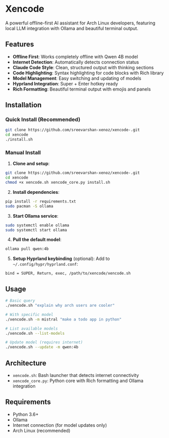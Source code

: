 # Xencode

A powerful offline-first AI assistant for Arch Linux developers, featuring local LLM integration with Ollama and beautiful terminal output.

## Features

- **Offline First**: Works completely offline with Qwen 4B model
- **Internet Detection**: Automatically detects connection status
- **Claude Code Style**: Clean, structured output with thinking sections
- **Code Highlighting**: Syntax highlighting for code blocks with Rich library
- **Model Management**: Easy switching and updating of models
- **Hyprland Integration**: Super + Enter hotkey ready
- **Rich Formatting**: Beautiful terminal output with emojis and panels

## Installation

### Quick Install (Recommended)
```bash
git clone https://github.com/sreevarshan-xenoz/xencode-.git
cd xencode
./install.sh
```

### Manual Install
1. **Clone and setup**:
```bash
git clone https://github.com/sreevarshan-xenoz/xencode-.git
cd xencode
chmod +x xencode.sh xencode_core.py install.sh
```

2. **Install dependencies**:
```bash
pip install -r requirements.txt
sudo pacman -S ollama
```

3. **Start Ollama service**:
```bash
sudo systemctl enable ollama
sudo systemctl start ollama
```

4. **Pull the default model**:
```bash
ollama pull qwen:4b
```

5. **Setup Hyprland keybinding** (optional):
Add to `~/.config/hypr/hyprland.conf`:
```
bind = SUPER, Return, exec, /path/to/xencode/xencode.sh
```

## Usage

```bash
# Basic query
./xencode.sh "explain why arch users are cooler"

# With specific model
./xencode.sh -m mistral "make a todo app in python"

# List available models
./xencode.sh --list-models

# Update model (requires internet)
./xencode.sh --update -m qwen:4b
```

## Architecture

- `xencode.sh`: Bash launcher that detects internet connectivity
- `xencode_core.py`: Python core with Rich formatting and Ollama integration

## Requirements

- Python 3.6+
- Ollama
- Internet connection (for model updates only)
- Arch Linux (recommended)